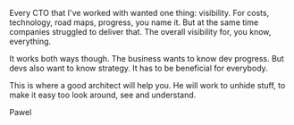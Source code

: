 Every CTO that I've worked with wanted one thing: visibility. For costs,
technology, road maps, progress, you name it. But at the same time
companies struggled to deliver that. The overall visibility for, you know,
everything.

It works both ways though. The business wants to know dev progress. But
devs also want to know strategy. It has to be beneficial for everybody.

This is where a good architect will help you. He will work to unhide stuff,
to make it easy too look around, see and understand.

Pawel
